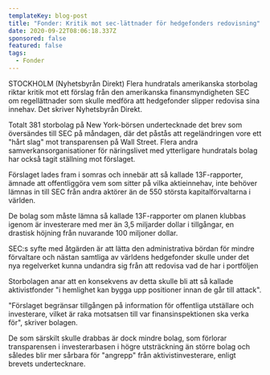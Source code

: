 ```yaml
---
templateKey: blog-post
title: "Fonder: Kritik mot sec-lättnader för hedgefonders redovisning"
date: 2020-09-22T08:06:18.337Z
sponsored: false
featured: false
tags:
  - Fonder
---
```

STOCKHOLM (Nyhetsbyrån Direkt) Flera hundratals amerikanska storbolag riktar kritik mot ett förslag från den amerikanska finansmyndigheten SEC om regellättnader som skulle medföra att hedgefonder slipper redovisa sina innehav. Det skriver Nyhetsbyrån Direkt.

Totalt 381 storbolag på New York-börsen undertecknade det brev som översändes till SEC på måndagen, där det påstås att regeländringen vore ett "hårt slag" mot transparensen på Wall Street. Flera andra samverkansorganisationer för näringslivet med ytterligare hundratals bolag har också tagit ställning mot förslaget.

Förslaget lades fram i somras och innebär att så kallade 13F-rapporter, ämnade att offentliggöra vem som sitter på vilka aktieinnehav, inte behöver lämnas in till SEC från andra aktörer än de 550 största kapitalförvaltarna i världen.

De bolag som måste lämna så kallade 13F-rapporter om planen klubbas igenom är investerare med mer än 3,5 miljarder dollar i tillgångar, en drastisk höjning från nuvarande 100 miljoner dollar.

SEC:s syfte med åtgärden är att lätta den administrativa bördan för mindre förvaltare och nästan samtliga av världens hedgefonder skulle under det nya regelverket kunna undandra sig från att redovisa vad de har i portföljen

Storbolagen anar att en konsekvens av detta skulle bli att så kallade aktivistfonder "i hemlighet kan bygga upp positioner innan de går till attack".

"Förslaget begränsar tillgången på information för offentliga utställare och investerare, vilket är raka motsatsen till var finansinspektionen ska verka för", skriver bolagen.

De som särskilt skulle drabbas är dock mindre bolag, som förlorar transparensen i investerarbasen i högre utsträckning än större bolag och således blir mer sårbara för "angrepp" från aktivistinvesterare, enligt brevets undertecknare.